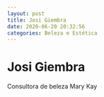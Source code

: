 ```yaml
---
layout: post
title: Josi Giembra
date: 2020-06-20 20:32:56 
categories: Beleza e Estética
---
```


# Josi Giembra

Consultora de beleza Mary Kay
